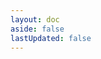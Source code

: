 ```yaml
---
layout: doc
aside: false
lastUpdated: false
---
```


<script lang="ts" setup>
import Entries from "/.vitepress/components/Entries.vue";
</script>

<Entries />
